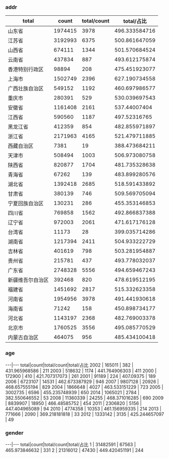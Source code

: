 
### addr
total|count|total/count|total/占比
---|---|---|---
山东省 | 1974415 | 3978 | 496.333584716 | 25
江苏省 | 3192993 | 6375 | 500.861647059 | 50
山西省 | 674111 | 1344 | 501.570684524 | 27
云南省 | 437834 | 887 | 493.612175874 | 29
香港特别行政区 | 98894 | 208 | 475.451923077 | 32
上海市 | 1502749 | 2396 | 627.190734558 | 67
广西壮族自治区 | 549152 | 1192 | 460.697986577 | 23
重庆市 | 280391 | 529 | 530.039697543 | 20
安徽省 | 1161408 | 2161 | 537.44007404 | 38
江西省 | 590560 | 1187 | 497.52316765 | 26
黑龙江省 | 412359 | 854 | 482.855971897 | 30
浙江省 | 2171963 | 4165 | 521.479711885 | 45
西藏自治区 | 7381 | 19 | 388.473684211 | 13
天津市 | 508494 | 1003 | 506.973080758 | 50
陕西省 | 820877 | 1704 | 481.735328638 | 31
青海省 | 67262 | 139 | 483.899280576 | 30
湖北省 | 1392418 | 2685 | 518.591433892 | 37
甘肃省 | 380139 | 746 | 509.569705094 | 35
宁夏回族自治区 | 130231 | 286 | 455.353146853 | 29
四川省 | 769858 | 1562 | 492.866837388 | 22
辽宁省 | 972003 | 2061 | 471.617176128 | 46
台湾省 | 11173 | 28 | 399.035714286 | 2
湖南省 | 1217394 | 2411 | 504.933222729 | 33
吉林省 | 401619 | 798 | 503.281954887 | 40
贵州省 | 215781 | 437 | 493.778032037 | 16
广东省 | 2748328 | 5556 | 494.659467243 | 28
新疆维吾尔自治区 | 392468 | 820 | 478.619512195 | 35
福建省 | 1451692 | 2817 | 515.332623358 | 46
河南省 | 1954956 | 3978 | 491.441930618 | 24
海南省 | 71242 | 158 | 450.898734177 | 14
河北省 | 1143197 | 2368 | 482.769003378 | 23
北京市 | 1760525 | 3556 | 495.085770529 | 65
内蒙古自治区 | 464075 | 956 | 485.434100418 | 36

### age
---|---
total|count|total/count|total/占比
2002 | 165011 | 382 | 431.965968586 | 211
2003 | 518632 | 1174 | 441.764906303 | 411
2000 | 172900 | 410 | 421.707317073 | 261
2001 | 91189 | 224 | 407.09375 | 189
2006 | 6723107 | 14531 | 462.673387929 | 946
2007 | 9807128 | 20926 | 468.657555194 | 829
2004 | 1866648 | 4027 | 463.533151229 | 723
2005 | 3002735 | 6596 | 455.235748939 | 650
2014 | 1065021 | 2784 | 382.550646552 | 53
2008 | 11360339 | 24255 | 468.371016285 | 690
2009 | 8839907 | 18950 | 466.48585752 | 454
2011 | 2306820 | 5156 | 447.404965089 | 94
2010 | 4774358 | 10353 | 461.156959335 | 214
2013 | 771666 | 2090 | 369.218181818 | 33
2012 | 1333142 | 3135 | 425.244657097 | 49

### gender
---|---
total|count|total/count|total/占比
1 | 31482591 | 67563 | 465.973846632 | 331
2 | 21316012 | 47430 | 449.420451191 | 244
